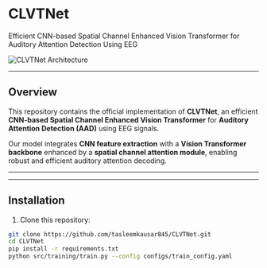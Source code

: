 # CLVTNet  
Efficient CNN-based Spatial Channel Enhanced Vision Transformer for Auditory Attention Detection Using EEG

![CLVTNet Architecture](assets/model.png)

---

## Overview  
This repository contains the official implementation of **CLVTNet**, an efficient **CNN-based Spatial Channel Enhanced Vision Transformer** for **Auditory Attention Detection (AAD)** using EEG signals.  

Our model integrates **CNN feature extraction** with a **Vision Transformer backbone** enhanced by a **spatial channel attention module**, enabling robust and efficient auditory attention decoding.

---

---

## Installation  

1. Clone this repository:
```bash
git clone https://github.com/tasleemkausar845/CLVTNet.git
cd CLVTNet
pip install -r requirements.txt
python src/training/train.py --config configs/train_config.yaml

